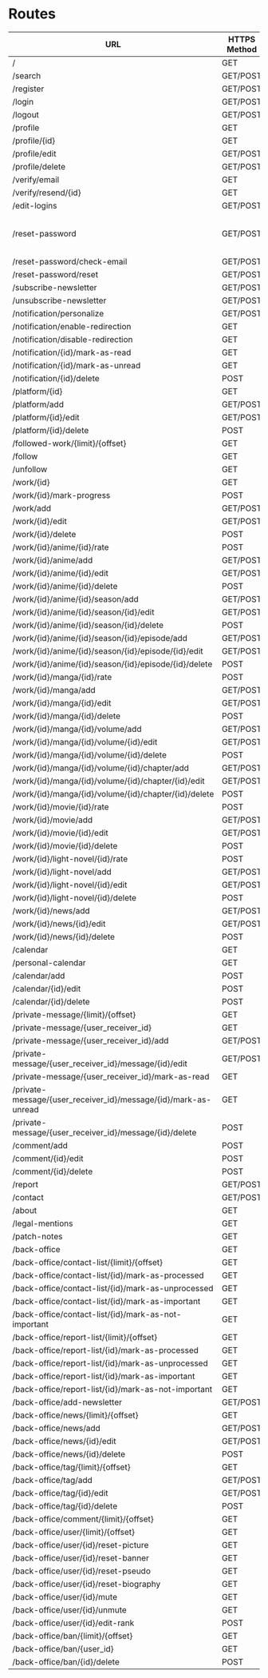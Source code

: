 # Routes

| URL | HTTPS Method | Controller | Method | Comment |
|--|--|--|--|--|
| / | GET | Main | home | |
| /search | GET/POST | Main | search | |
| /register | GET/POST | Registration | register | |
| /login | GET/POST | Security | login | |
| /logout | GET/POST | Security | logout | |
| /profile | GET | User | profile | |
| /profile/{id} | GET | User | profile | |
| /profile/edit | GET/POST | User | editProfile | |
| /profile/delete | GET/POST | User | delete | |
| /verify/email | GET | Registration | verifyUserEmail | |
| /verify/resend/{id} | GET | Registration | resendVerifyEmail | |
| /edit-logins | GET/POST | User | editLogins | |
| /reset-password | GET/POST | ResetPassword | request | Sends a mail to the given mail |
| /reset-password/check-email | GET/POST | ResetPassword | checkEmail | |
| /reset-password/reset | GET/POST | ResetPassword | reset | |
| /subscribe-newsletter | GET/POST | Newsletter | subscribe | |
| /unsubscribe-newsletter | GET/POST | Newsletter | unsubscribe | |
| /notification/personalize | GET/POST | User | personalizeNotification | |
| /notification/enable-redirection | GET | User | enableRedirection | |
| /notification/disable-redirection | GET | User | disableRedirection | |
| /notification/{id}/mark-as-read | GET | Notification | markAsRead | |
| /notification/{id}/mark-as-unread | GET | Notification | markAsUnread | |
| /notification/{id}/delete | POST | Notification | delete | |
| /platform/{id} | GET | Plateform | show | |
| /platform/add | GET/POST | Plateform | new | |
| /platform/{id}/edit | GET/POST | Plateform | edit | |
| /platform/{id}/delete | POST | Plateform | delete | |
| /followed-work/{limit}/{offset} | GET | User | listFollowedWork | |
| /follow | GET | User | follow | |
| /unfollow | GET | User | unfollow | |
| /work/{id} | GET | Work | show | |
| /work/{id}/mark-progress | POST | User | markProgress | |
| /work/add | GET/POST | Work | new | |
| /work/{id}/edit | GET/POST | Work | edit | |
| /work/{id}/delete | POST | Work | delete | |
| /work/{id}/anime/{id}/rate | POST | User | rateAnime | |
| /work/{id}/anime/add | GET/POST | Anime | new | |
| /work/{id}/anime/{id}/edit | GET/POST | Anime | edit | |
| /work/{id}/anime/{id}/delete | POST | Anime | delete | |
| /work/{id}/anime/{id}/season/add | GET/POST | Season | new | |
| /work/{id}/anime/{id}/season/{id}/edit | GET/POST | Season | edit | |
| /work/{id}/anime/{id}/season/{id}/delete | POST | Season | delete | |
| /work/{id}/anime/{id}/season/{id}/episode/add | GET/POST | Episode | new | |
| /work/{id}/anime/{id}/season/{id}/episode/{id}/edit | GET/POST | Episode | edit | |
| /work/{id}/anime/{id}/season/{id}/episode/{id}/delete | POST | Episode | delete | |
| /work/{id}/manga/{id}/rate | POST | User | rateManga | |
| /work/{id}/manga/add | GET/POST | Manga | new | |
| /work/{id}/manga/{id}/edit | GET/POST | Manga | edit | |
| /work/{id}/manga/{id}/delete | POST | Manga | delete | |
| /work/{id}/manga/{id}/volume/add | GET/POST | Volume | new | |
| /work/{id}/manga/{id}/volume/{id}/edit | GET/POST | Volume | edit | |
| /work/{id}/manga/{id}/volume/{id}/delete | POST | Volume | delete | |
| /work/{id}/manga/{id}/volume/{id}/chapter/add | GET/POST | Chapter | new | |
| /work/{id}/manga/{id}/volume/{id}/chapter/{id}/edit | GET/POST | Chapter | edit | |
| /work/{id}/manga/{id}/volume/{id}/chapter/{id}/delete | POST | Chapter | delete | |
| /work/{id}/movie/{id}/rate | POST | User | rateMovie | |
| /work/{id}/movie/add | GET/POST | Movie | new | |
| /work/{id}/movie/{id}/edit | GET/POST | Movie | edit | |
| /work/{id}/movie/{id}/delete | POST | Movie | delete | |
| /work/{id}/light-novel/{id}/rate | POST | User | rateLightNovel | |
| /work/{id}/light-novel/add | GET/POST | LightNovel | new | |
| /work/{id}/light-novel/{id}/edit | GET/POST | LightNovel | edit | |
| /work/{id}/light-novel/{id}/delete | POST | LightNovel | delete | |
| /work/{id}/news/add | GET/POST | WorkNews | new | |
| /work/{id}/news/{id}/edit | GET/POST | WorkNews | edit | |
| /work/{id}/news/{id}/delete | POST | WorkNews | delete | |
| /calendar | GET | Calendar | index | |
| /personal-calendar | GET | Calendar | personalCalendar | |
| /calendar/add | POST | Calendar | new | |
| /calendar/{id}/edit | POST | Calendar | edit | |
| /calendar/{id}/delete | POST | Calendar | delete | |
| /private-message/{limit}/{offset} | GET | PrivateMessage | index | |
| /private-message/{user_receiver_id} | GET | PrivateMessage | show | |
| /private-message/{user_receiver_id}/add | GET/POST | PrivateMessage | new | |
| /private-message/{user_receiver_id}/message/{id}/edit | GET/POST | PrivateMessage | edit | |
| /private-message/{user_receiver_id}/mark-as-read | GET | PrivateMessage | markConversationAsRead | |
| /private-message/{user_receiver_id}/message/{id}/mark-as-unread | GET | PrivateMessage | markMessageAsUnread | |
| /private-message/{user_receiver_id}/message/{id}/delete | POST | PrivateMessage | delete | |
| /comment/add | POST | Comment | new | |
| /comment/{id}/edit | POST | Comment | edit | |
| /comment/{id}/delete | POST | Comment | delete | |
| /report | GET/POST | Report | new | |
| /contact | GET/POST | Contact | new | |
| /about | GET | Main | about | |
| /legal-mentions | GET | Main | legalMentions | |
| /patch-notes | GET | Main | patchNotes | |
| /back-office | GET | Main | backOffice | |
| /back-office/contact-list/{limit}/{offset} | GET | Contact | index | |
| /back-office/contact-list/{id}/mark-as-processed | GET | Contact | markAsProcessed | |
| /back-office/contact-list/{id}/mark-as-unprocessed | GET | Contact | markAsUnprocessed | |
| /back-office/contact-list/{id}/mark-as-important | GET | Contact | markAsImportant | |
| /back-office/contact-list/{id}/mark-as-not-important | GET | Contact | markAsNotImportant | |
| /back-office/report-list/{limit}/{offset} | GET | Report | index | |
| /back-office/report-list/{id}/mark-as-processed | GET | Report | markAsProcessed | |
| /back-office/report-list/{id}/mark-as-unprocessed | GET | Report | markAsUnprocessed | |
| /back-office/report-list/{id}/mark-as-important | GET | Report | markAsImportant | |
| /back-office/report-list/{id}/mark-as-not-important | GET | Report | markAsNotImportant | |
| /back-office/add-newsletter | GET/POST | Newsletter | new | |
| /back-office/news/{limit}/{offset} | GET | News | adminList | |
| /back-office/news/add | GET/POST | News | new | |
| /back-office/news/{id}/edit | GET/POST | News | edit | |
| /back-office/news/{id}/delete | POST | News | delete | |
| /back-office/tag/{limit}/{offset} | GET | Tag | adminList | |
| /back-office/tag/add | GET/POST | Tag | new | |
| /back-office/tag/{id}/edit | GET/POST | Tag | edit | |
| /back-office/tag/{id}/delete | POST | Tag | delete | |
| /back-office/comment/{limit}/{offset} | GET | Comment | adminList | |
| /back-office/user/{limit}/{offset} | GET | User | adminList | |
| /back-office/user/{id}/reset-picture | GET | User | editAsModerator | |
| /back-office/user/{id}/reset-banner | GET | User | editAsModerator | |
| /back-office/user/{id}/reset-pseudo | GET | User | editAsModerator | |
| /back-office/user/{id}/reset-biography | GET | User | editAsModerator | |
| /back-office/user/{id}/mute | GET | User | editAsModerator | |
| /back-office/user/{id}/unmute | GET | User | editAsModerator | |
| /back-office/user/{id}/edit-rank | POST | User | editRank | |
| /back-office/ban/{limit}/{offset} | GET | Ban | index | |
| /back-office/ban/{user_id} | GET | Ban | new | |
| /back-office/ban/{id}/delete | POST | Ban | delete | |
